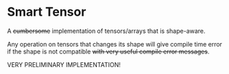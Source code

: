 # Smart Tensor

A ~~cumbersome~~ implementation of tensors/arrays that is shape-aware.

Any operation on tensors that changes its shape will give compile time error if the shape is not compatible ~~with very useful compile error messages~~.

VERY PRELIMINARY IMPLEMENTATION!